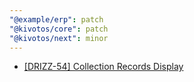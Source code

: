 ```yaml
---
"@example/erp": patch
"@kivotos/core": patch
"@kivotos/next": minor
---
```


- [[DRIZZ-54] Collection Records Display](https://app.plane.so/softnetics/browse/DRIZZ-54/)

